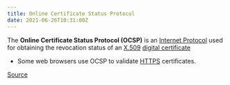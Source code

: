 ```yaml
---
title: Online Certificate Status Protocol
date: 2021-06-26T10:31:00Z
---
```


The **Online Certificate Status Protocol (OCSP)** is an 
[Internet Protocol](20201010175903-internet-protocol.md) used for
obtaining the revocation status of an [X.509](20210626103251-x509.md) 
[digital certificate](20210626103407-public-key-certificate.md) 

* Some web browsers use OCSP to validate
	[HTTPS](20201110150126-https.md) certificates.

[Source](https://en.wikipedia.org/wiki/Online_Certificate_Status_Protocol)
